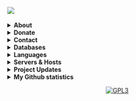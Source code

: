 <p align="centre">
    <img src="https://github.com/m4mallu/m4mallu/blob/main/img/header.png">
</p>
<details>
  <summary><b>About</b></summary>

    I am an Electronics Engineer and Product Designer, doing software-Hardware interfacing projects
    in embedded systems. Also I'm learning different programming languages, frameworks, front end &
    backend deveopment, Mobile Apps, AI and Ml, Data Visualization tools, Databases and Game Engines.
</details>
<details>
    <summary><b>Donate</b></summary>
    <p align="left">
    <u>Buy me a coffee for my works !</u><br>
    <img src="https://telegra.ph/file/b926b7e8ea84826d81d8a.png" width="260px" style="max-width:100%;"/><br><br>
      <a href="https://www.paypal.me/space4renjith" target="_blank">
        <img src="https://img.shields.io/badge/Donate-Me-blueviolet?style=for-the-badge&logo=paypal">
    </a>
</p>
</details>
<details>
  <summary><b>Contact</b></summary>
    <p align="left">
        <a href="https://t.me/space4renjith"><img height="35px" src="https://img.shields.io/twitter/url?label=Telegram&logo=Telegram&url=https%3A%2F%2Ft.me%2Fspace4renjith" /></a>
        <a href="https://twitter.com/space4renjith"><img height="35px" src="https://img.shields.io/twitter/url?label=Twitter&logo=Twitter&url=https%3A%2F%2Ft.me%2Fspace4renjith" /></a>
        <a href="https://mailto:renju700@gmail.com"><img height="35px" src="https://img.shields.io/twitter/url?label=Gmail&logo=Gmail&url=https%3A%2F%2Fmailto%3Arenju700%40gmail.com" /></a>
        <a href="https://github.com/m4mallu"><img height="35px" src="https://img.shields.io/twitter/url?label=Github&logo=Github&url=https%3A%2F%2Fgithub.com%2Fm4mallu" /></a>
    </p>
</details>
<details>
    <summary><b>Databases</b></summary><br/>
    <p align="left">
        <a href="https://www.mysql.com/" target="_blank"> <img src="https://raw.githubusercontent.com/devicons/devicon/master/icons/mysql/mysql-original-wordmark.svg" alt="mysql" width="40" height="40"/></a>
        <a href="https://www.postgresql.org" target="_blank"> <img src="https://raw.githubusercontent.com/devicons/devicon/master/icons/postgresql/postgresql-original-wordmark.svg" alt="postgresql" width="40" height="40"/></a>
    </p>
</details>
<details>
    <summary><b>Languages</b></summary><br/>
    <p align="left"> 
        <a href="https://www.gnu.org/software/bash/" target="_blank"> <img src="https://www.vectorlogo.zone/logos/gnu_bash/gnu_bash-icon.svg" alt="bash" width="40" height="40"/> </a>
        <a href="https://git-scm.com/" target="_blank"> <img src="https://github.com/Thomas-George-T/Thomas-George-T/raw/master/assets/git.svg" alt="git" width="40" height="40"/> </a>
        <a href="https://www.w3.org/html/" target="_blank"> <img src="https://raw.githubusercontent.com/devicons/devicon/master/icons/html5/html5-original-wordmark.svg" alt="html5" width="40" height="40"/></a>
        <a href="https://www.python.org" target="_blank"> <img src="https://raw.githubusercontent.com/devicons/devicon/master/icons/python/python-original.svg" alt="python" width="40" height="40"/> </a>
        <a href="https://isocpp.org/" target="_blank"> <img src="https://isocpp.org/assets/images/cpp_logo.png" alt="python" width="40" height="40"/> </a>
    </p>
</details>
<details>
    <summary><b>Servers & Hosts</b></summary><br/>
    <p align="left">
        <a href="https://github.com/" target="_blank"> <img src="https://github.com/devicons/devicon/raw/master/icons/github/github-original-wordmark.svg" alt="github" width="40" height="40"/></a>
        <a href="https://aws.amazon.com" target="_blank"> <img src="https://github.com/Thomas-George-T/Thomas-George-T/raw/master/assets/aws.svg" alt="aws" width="40" height="40"/></a>
        <a href="https://azure.microsoft.com/en-in/" target="_blank"> <img src="https://www.vectorlogo.zone/logos/microsoft_azure/microsoft_azure-icon.svg" alt="azure" width="40" height="40"/></a>
        <a href="https://cloud.google.com" target="_blank"> <img src="https://www.vectorlogo.zone/logos/google_cloud/google_cloud-icon.svg" alt="gcp" width="40" height="40"/></a>
        <a href="https://heroku.com" target="_blank"> <img src="https://github.com/Thomas-George-T/Thomas-George-T/raw/master/assets/heroku.svg" alt="heroku" width="40" height="40"/></a>
        <a href="https://www.digitalocean.com//" target="_blank"> <img src="https://pbs.twimg.com/profile_images/1410636343944880136/w8dxKEmg_400x400.jpg" alt="linux" width="40" height="40"/></a>
    </p>
</details>
<details>
  <summary><b>Project Updates</b></summary>
  <p align="left">
      <a href="https://t.me/rmprojects" target="_blank">
        <img src="https://img.shields.io/badge/Project-Updates-orange&logo=Telegram" height="30"></a>
    </p>
</details>
<details>
  <summary><b>My Github statistics</b></summary><br/>
  <p align="left">
    <a href="https://github.com/m4mallu">
        <img width="49%" alt="GitHub Stats" src="https://github-readme-stats.vercel.app/api?username=m4mallu&count_private=False&show_icons=true&title_color=30F229&icon_color=F2F407&text_color=F9F9F9&bg_color=1F222E&hide_border=true"/>
        <img width="49%" alt="Streak Stats" src="https://github-readme-streak-stats.herokuapp.com/?user=m4mallu&theme=ayu-mirage&hide_border=true"/>
    </a>
</p>
</details>
<p align="center">
    <a href="https://t.me/space4renjith">
        <img alt="GPL3" src ="https://telegra.ph/file/c4f778ccfc576a954dd20.gif" width="340" height="214"/>
    </a>
</p>